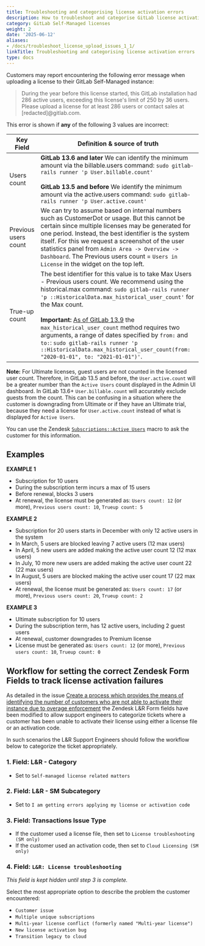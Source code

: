 ```yaml
---
title: Troubleshooting and categorising license activation errors
description: How to troubleshoot and categorise GitLab license activation errors
category: GitLab Self-Managed licenses
weight: 2
date: '2025-06-12'
aliases:
- /docs/troubleshoot_license_upload_issues_1_1/
linkTitle: Troubleshooting and categorising license activation errors
type: docs
---
```


Customers may report encountering the following error message when uploading a license to their GitLab Self-Managed instance:

> During the year before this license started, this GitLab installation had 286
> active users, exceeding this license's limit of 250 by 36 users. Please
> upload a license for at least 286 users or contact sales at [redacted]@gitlab.com.

This error is shown if **any** of the following 3 values are incorrect:

| Key Field | Definition & source of truth |
|------|-------|
| Users count |   **GitLab 13.6 and later** We can identify the minimum amount via the billable.users command: `sudo gitlab-rails runner 'p User.billable.count'` <br/><br/>**GitLab 13.5 and before** We identify the minimum amount via the active.users command: `sudo gitlab-rails runner 'p User.active.count'`  |
| Previous users count |   We can try to assume based on internal numbers such as CustomerDot or usage.  But this cannot be certain since multiple licenses may be generated for one period. Instead, the best identifier is the system itself. For this we request a screenshot of the user statistics panel from `Admin Area -> Overview -> Dashboard`. The Previous users count = `Users in License` in the widget on the top left. |
| True-up count |   The best identifier for this value is to take Max Users - Previous users count. We recommend using the historical.max command: `sudo gitlab-rails runner 'p ::HistoricalData.max_historical_user_count'` for the Max count. <br/><br/> **Important:** [As of GitLab 13.9](https://gitlab.com/gitlab-org/gitlab/-/merge_requests/54221) the `max_historical_user_count` method requires two arguments, a range of dates specified by `from:` and `to:`: `sudo gitlab-rails runner 'p ::HistoricalData.max_historical_user_count(from: "2020-01-01", to: "2021-01-01")'`. |

**Note:** For Ultimate licenses, guest users are not counted in the licensed user count. Therefore, in GitLab 13.5 and before, the `User.active.count` will be a greater number than the `Active Users` count displayed in the Admin UI dashboard. In GitLab 13.6+ `User.billable.count` will accurately exclude guests from the count. This can be confusing in a situation where the customer is downgrading from Ultimate or if they have an Ultimate trial, because they need a license for `User.active.count` instead of what is displayed for `Active Users`.

You can use the Zendesk [`Subscriptions::Active Users`](https://gitlab.com/search?utf8=%E2%9C%93&group_id=2573624&project_id=17008590&scope=&search_code=true&snippets=false&repository_ref=master&nav_source=navbar&search=id%3A+360062275600) macro to ask the customer for this information.

## Examples

**EXAMPLE 1**

- Subscription for 10 users
- During the subscription term incurs a max of 15 users
- Before renewal, blocks 3 users
- At renewal, the license must be generated as: `Users count: 12` (or more), `Previous users count: 10`, `Trueup count: 5`

**EXAMPLE 2**

- Subscription for 20 users starts in December with only 12 active users in the system
- In March, 5 users are blocked leaving 7 active users (12 max users)
- In April, 5 new users are added making the active user count 12 (12 max users)
- In July, 10 more new users are added making the active user count 22 (22 max users)
- In August, 5 users are blocked making the active user count 17 (22 max users)
- At renewal, the license must be generated as: `Users count: 17` (or more), `Previous users count: 20`, `Trueup count: 2`

**EXAMPLE 3**

- Ultimate subscription for 10 users
- During the subscription term, has 12 active users, including 2 guest users
- At renewal, customer downgrades to Premium license
- License must be generated as: `Users count: 12` (or more), `Previous users count: 10`, `Trueup count: 0`

## Workflow for setting the correct Zendesk Form Fields to track license activation failures

As detailed in the issue [Create a process which provides the means of identifying the number of customers who are not able to activate their instance due to overage enforcement](https://gitlab.com/gitlab-com/support/support-team-meta/-/issues/4959) the Zendesk L&R Form fields have been modified to allow support engineers to categorize tickets where a customer has been unable to activate their license using either a license file or an activation code.

In such scenarios the L&R Support Engineers should follow the workflow below to categorize the ticket appropriately.

### 1. Field: L&R - Category

- Set to `Self-managed license related matters`

### 2. Field: L&R - SM Subcategory

- Set to `I am getting errors applying my license or activation code`

### 3. Field: Transactions Issue Type

- If the customer used a license file, then set to `License troubleshooting (SM only)`
- If the customer used an activation code, then set to `Cloud Licensing (SM only)`

### 4. Field: `L&R: License troubleshooting`

*This field is kept hidden until step 3 is complete.*

Select the most appropriate option to describe the problem the customer encountered:

- `Customer issue`
- `Multiple unique subscriptions`
- `Multi-year license conflict (formerly named "Multi-year license")`
- `New license activation bug`
- `Transition legacy to cloud`
